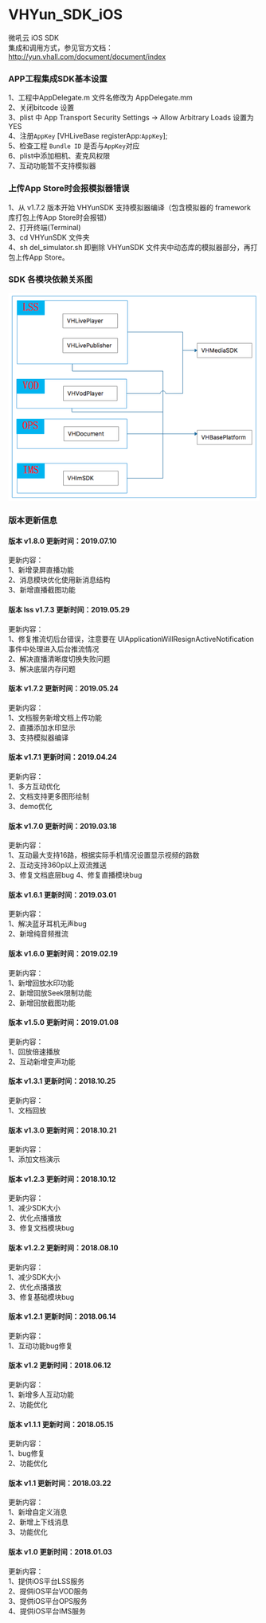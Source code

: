 # VHYun_SDK_iOS 
微吼云 iOS SDK <br>
集成和调用方式，参见官方文档：http://yun.vhall.com/document/document/index <br>


### APP工程集成SDK基本设置
1、工程中AppDelegate.m 文件名修改为 AppDelegate.mm<br>
2、关闭bitcode 设置<br>
3、plist 中 App Transport Security Settings -> Allow Arbitrary Loads 设置为YES<br>
4、注册`AppKey`  [VHLiveBase registerApp:`AppKey`]; <br>
5、检查工程 `Bundle ID` 是否与`AppKey`对应 <br>
6、plist中添加相机、麦克风权限 <br>
7、互动功能暂不支持模拟器 <br>

### 上传App Store时会报模拟器错误
1、从 v1.7.2 版本开始 VHYunSDK 支持模拟器编译（包含模拟器的 framework 库打包上传App Store时会报错）<br> 
2、打开终端(Terminal) <br>
3、cd VHYunSDK 文件夹 <br>
4、sh del_simulator.sh      即删除 VHYunSDK 文件夹中动态库的模拟器部分，再打包上传App Store。<br>


### SDK 各模块依赖关系图

![(VHYunSDK)](https://github.com/vhall/VHYun_SDK_iOS/blob/master/dependencies.png)

### 版本更新信息
#### 版本 v1.8.0 更新时间：2019.07.10
更新内容：<br>
1、新增录屏直播功能<br>
2、消息模块优化使用新消息结构<br>
3、新增直播截图功能<br>


#### 版本 lss v1.7.3 更新时间：2019.05.29
更新内容：<br>
1、修复推流切后台错误，注意要在 UIApplicationWillResignActiveNotification 事件中处理进入后台推流情况<br>
2、解决直播清晰度切换失败问题<br>
3、解决底层内存问题<br>

#### 版本 v1.7.2 更新时间：2019.05.24
更新内容：<br>
1、文档服务新增文档上传功能<br>
2、直播添加水印显示<br>
3、支持模拟器编译<br>

#### 版本 v1.7.1 更新时间：2019.04.24
更新内容：<br>
1、多方互动优化<br>
2、文档支持更多图形绘制<br>
3、demo优化<br>

#### 版本 v1.7.0 更新时间：2019.03.18
更新内容：<br>
1、互动最大支持16路，根据实际手机情况设置显示视频的路数<br>
2、互动支持360p以上双流推送<br>
3、修复文档底层bug
4、修复直播模块bug

#### 版本 v1.6.1 更新时间：2019.03.01
更新内容：<br>
1、解决蓝牙耳机无声bug<br>
2、新增纯音频推流<br>


#### 版本 v1.6.0 更新时间：2019.02.19
更新内容：<br>
1、新增回放水印功能<br>
2、新增回放Seek限制功能<br>
2、新增回放截图功能<br>

#### 版本 v1.5.0 更新时间：2019.01.08
更新内容：<br>
1、回放倍速播放<br>
2、互动新增变声功能<br>

#### 版本 v1.3.1 更新时间：2018.10.25
更新内容：<br>
1、文档回放<br>


#### 版本 v1.3.0 更新时间：2018.10.21
更新内容：<br>
1、添加文档演示<br>


#### 版本 v1.2.3 更新时间：2018.10.12
更新内容：<br>
1、减少SDK大小<br>
2、优化点播播放<br>
3、修复文档模块bug<br>

#### 版本 v1.2.2 更新时间：2018.08.10
更新内容：<br>
1、减少SDK大小<br>
2、优化点播播放<br>
3、修复基础模块bug<br>


#### 版本 v1.2.1 更新时间：2018.06.14
更新内容：<br>
1、互动功能bug修复<br>


#### 版本 v1.2 更新时间：2018.06.12
更新内容：<br>
1、新增多人互动功能<br>
2、功能优化<br>

#### 版本 v1.1.1 更新时间：2018.05.15
更新内容：<br>
1、bug修复<br>
2、功能优化<br>

#### 版本 v1.1 更新时间：2018.03.22
更新内容：<br>
1、新增自定义消息<br>
2、新增上下线消息<br>
3、功能优化<br>
 
#### 版本 v1.0 更新时间：2018.01.03
更新内容：<br>
1、提供iOS平台LSS服务<br>
2、提供iOS平台VOD服务<br>
3、提供iOS平台OPS服务<br>
4、提供iOS平台IMS服务<br>
